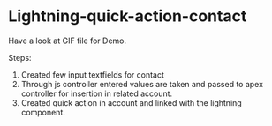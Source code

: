 # Lightning-quick-action-contact

Have a look at GIF file for Demo.

Steps:
1. Created few input textfields for contact
2. Through js controller entered values are taken and passed to apex controller for insertion in related account.
3. Created quick action in account and linked with the lightning component. 
